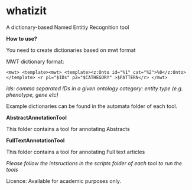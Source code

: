 # whatizit
A dictionary-based Named Entitiy Recognition tool


**How to use?**

You need to create dictionaries based on mwt format

MWT dictionary format:

`<mwt>
  <template><mwt>
  <template><z:Onto id="%1" cat="%2">%0</z:Onto></template>
  <r p1="$IDs" p2="$CATHEGORY" >$PATTERN</r>
</mwt>
 `   
 
 *ids: comma separated IDs in a given ontology
   category: entity type (e.g. phenotype, gene etc)*

Example dictionaries can be found in the automata folder of each tool.


**AbstractAnnotationTool**
  
This folder contains a tool for annotating Abstracts



**FullTextAnnotationTool**

This folder contains a tool for annotating Full text articles


*Please follow the intsructions in the scripts folder of each tool to run the tools*

Licence: Available for academic purposes only.
